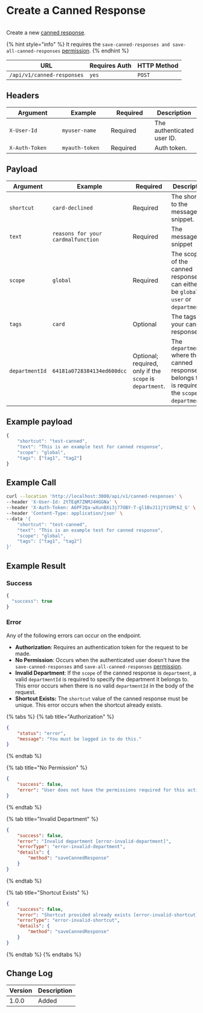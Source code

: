 # Create a Canned Response

<figure><img src="../../../../../../.gitbook/assets/enterprise.jpg" alt=""><figcaption></figcaption></figure>

Create a new [canned response](https://docs.rocket.chat/use-rocket.chat/omnichannel/canned-responses).

{% hint style="info" %}
It requires the `save-canned-responses and save-all-canned-responses` [permission](https://docs.rocket.chat/use-rocket.chat/workspace-administration/permissions).
{% endhint %}

| URL                        | Requires Auth | HTTP Method |
| -------------------------- | ------------- | ----------- |
| `/api/v1/canned-responses` | `yes`         | `POST`      |

## Headers

<table><thead><tr><th width="179">Argument</th><th width="169">Example</th><th width="136">Required</th><th>Description</th></tr></thead><tbody><tr><td><code>X-User-Id</code></td><td><code>myuser-name</code></td><td>Required</td><td>The authenticated  user ID.</td></tr><tr><td><code>X-Auth-Token</code></td><td><code>myauth-token</code></td><td>Required</td><td>Auth token.</td></tr></tbody></table>

## Payload

<table><thead><tr><th width="140">Argument</th><th width="171">Example</th><th width="109">Required</th><th>Description</th></tr></thead><tbody><tr><td><code>shortcut</code></td><td><code>card-declined</code></td><td>Required</td><td>The shortcut to the message snippet.</td></tr><tr><td><code>text</code></td><td><code>reasons for your cardmalfunction</code></td><td>Required</td><td>The message snippet</td></tr><tr><td><code>scope</code></td><td><code>global</code></td><td>Required</td><td>The scope of the canned response. It can either be <code>global</code>, <code>user</code> or <code>department</code>.</td></tr><tr><td><code>tags</code></td><td><code>card</code></td><td>Optional</td><td>The tags for your canned response.</td></tr><tr><td><code>departmentId</code></td><td><code>64181a0728384134ed600dcc</code></td><td>Optional; required, only if the <code>scope</code> is <code>department</code>.</td><td>The <code>departmentId</code> where the canned response belongs to. It is required if the <code>scope</code> is <code>department</code>.</td></tr></tbody></table>

## Example payload

```javascript
{
    "shortcut": "test-canned",
    "text": "This is an example test for canned response",
    "scope": "global",
    "tags": ["tag1", "tag2"]
}
```

## Example Call

```bash
curl --location 'http://localhost:3000/api/v1/canned-responses' \
--header 'X-User-Id: 2tTEqR7ZNMJ4HGGNa' \
--header 'X-Auth-Token: A6PF2Qa-wXunBXi3j77OBY-T-gl1BvJ11jYiSMt6Z_G' \
--header 'Content-Type: application/json' \
--data '{
    "shortcut": "test-canned",
    "text": "This is an example test for canned response",
    "scope": "global",
    "tags": ["tag1", "tag2"]
}'
```

## Example Result

### Success

```javascript
{
  "success": true
}
```

### Error

Any of the following errors can occur on the endpoint.

* **Authorization**: Requires an authentication token for the request to be made.
* **No Permission**: Occurs when the authenticated user doesn't have the  `save-canned-responses`  and `save-all-canned-responses`  [permission](https://docs.rocket.chat/use-rocket.chat/workspace-administration/permissions).
* **Invalid Department**: If the `scope` of the canned response is `department`, a  valid `departmentId` is required to specify the department it belongs to. This error occurs when there is no valid `departmentId` in the body of the request.
* **Shortcut Exists:** The `shortcut` value of the canned response must be unique. This error occurs when the shortcut already exists.



{% tabs %}
{% tab title="Authorization" %}
```json
{
    "status": "error",
    "message": "You must be logged in to do this."
}
```
{% endtab %}

{% tab title="No Permission" %}
```json
{
    "success": false,
    "error": "User does not have the permissions required for this action [error-unauthorized]"
}
```
{% endtab %}

{% tab title="Invalid Department" %}
```json
{
    "success": false,
    "error": "Invalid department [error-invalid-department]",
    "errorType": "error-invalid-department",
    "details": {
        "method": "saveCannedResponse"
    }
}
```
{% endtab %}

{% tab title="Shortcut Exists" %}
```json
{
    "success": false,
    "error": "Shortcut provided already exists [error-invalid-shortcut]",
    "errorType": "error-invalid-shortcut",
    "details": {
        "method": "saveCannedResponse"
    }
}
```
{% endtab %}
{% endtabs %}

## Change Log

| Version | Description |
| ------- | ----------- |
| 1.0.0   | Added       |
